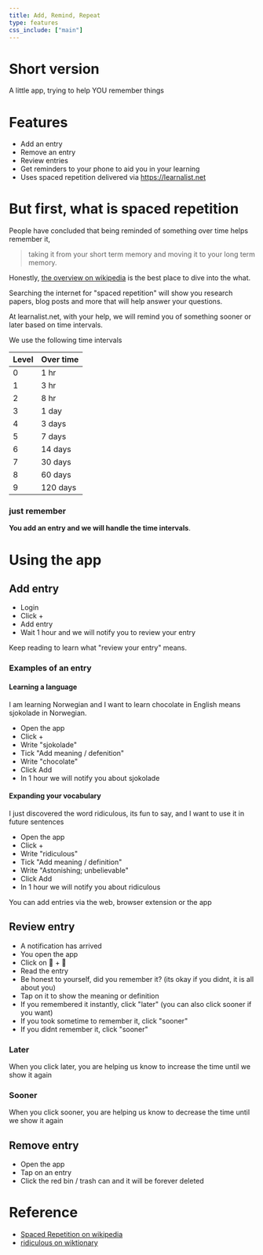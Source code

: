 ```yaml
---
title: Add, Remind, Repeat
type: features
css_include: ["main"]
---
```


# Short version
A little app, trying to help YOU remember things

# Features
- Add an entry
- Remove an entry
- Review entries
- Get reminders to your phone to aid you in your learning
- Uses spaced repetition delivered via https://learnalist.net

# But first, what is spaced repetition
People have concluded that being reminded of something over time helps remember it,

> taking it from your short term memory and moving it to your long term memory.

Honestly, [the overview on wikipedia](https://en.wikipedia.org/wiki/Spaced_repetition) is the best place to dive into the what.

Searching the internet for "spaced repetition" will show you research papers, blog posts and more that will help answer your questions.

At learnalist.net, with your help, we will remind you of something sooner or later based on time intervals.

We use the following time intervals

| Level | Over time |
| --- |---|
| 0 | 1 hr |
| 1 | 3 hr |
| 2 | 8 hr |
| 3 | 1 day |
| 4 | 3 days |
| 5 | 7 days |
| 6 | 14 days |
| 7 | 30 days |
| 8 | 60 days |
| 9 | 120 days |

### just remember
**You add an entry and we will handle the time intervals**.

# Using the app

## Add entry
- Login
- Click +
- Add entry
- Wait 1 hour and we will notify you to review your entry

Keep reading to learn what "review your entry" means.

### Examples of an entry
#### Learning a language
I am learning Norwegian and I want to learn chocolate in English means sjokolade in Norwegian.

- Open the app
- Click +
- Write "sjokolade"
- Tick "Add meaning / defenition"
- Write "chocolate"
- Click Add
- In 1 hour we will notify you about sjokolade

#### Expanding your vocabulary
I just discovered the word ridiculous, its fun to say, and I want to use it in future sentences

- Open the app
- Click +
- Write "ridiculous"
- Tick "Add meaning / definition"
- Write "Astonishing; unbelievable"
- Click Add
- In 1 hour we will notify you about ridiculous


You can add entries via the web, browser extension or the app

## Review entry
- A notification has arrived
- You open the app
- Click on 🧠 + 💪
- Read the entry
- Be honest to yourself, did you remember it? (its okay if you didnt, it is all about you)
- Tap on it to show the meaning or definition
- If you remembered it instantly, click "later" (you can also click sooner if you want)
- If you took sometime to remember it, click "sooner"
- If you didnt remember it, click "sooner"

### Later
When you click later, you are helping us know to increase the time until we show it again

### Sooner
When you click sooner, you are helping us know to decrease the time until we show it again

## Remove entry
- Open the app
- Tap on an entry
- Click the red bin / trash can and it will be forever deleted

# Reference
- [Spaced Repetition on wikipedia](https://en.wikipedia.org/wiki/Spaced_repetition)
- [ridiculous on wiktionary](https://en.wiktionary.org/wiki/ridiculous)
